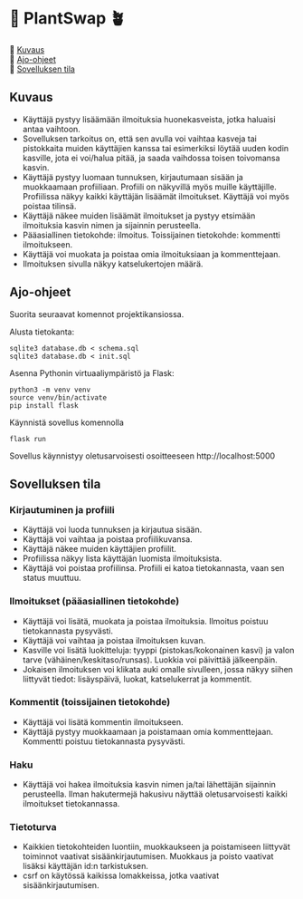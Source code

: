 # 🔄 PlantSwap 🪴

🌵 [Kuvaus](#kuvaus) <br/>
🌵 [Ajo-ohjeet](#ajo-ohjeet) <br/>
🌵 [Sovelluksen tila](#tila) <br/>

## <a name="kuvaus"></a> Kuvaus

- Käyttäjä pystyy lisäämään ilmoituksia huonekasveista, jotka haluaisi antaa vaihtoon.
- Sovelluksen tarkoitus on, että sen avulla voi vaihtaa kasveja tai pistokkaita muiden käyttäjien kanssa tai esimerkiksi löytää uuden kodin kasville, jota ei voi/halua pitää, ja saada vaihdossa toisen toivomansa kasvin.
- Käyttäjä pystyy luomaan tunnuksen, kirjautumaan sisään ja muokkaamaan profiiliaan. Profiili on näkyvillä myös muille käyttäjille. Profiilissa näkyy kaikki käyttäjän lisäämät ilmoitukset. Käyttäjä voi myös poistaa tilinsä.
- Käyttäjä näkee muiden lisäämät ilmoitukset ja pystyy etsimään ilmoituksia kasvin nimen ja sijainnin perusteella.
- Pääasiallinen tietokohde: ilmoitus. Toissijainen tietokohde: kommentti ilmoitukseen.
- Käyttäjä voi muokata ja poistaa omia ilmoituksiaan ja kommenttejaan.
- Ilmoituksen sivulla näkyy katselukertojen määrä.

## <a name="ajo-ohjeet"></a> Ajo-ohjeet

Suorita seuraavat komennot projektikansiossa.

Alusta tietokanta:

```
sqlite3 database.db < schema.sql
sqlite3 database.db < init.sql
```

Asenna Pythonin virtuaaliympäristö ja Flask:

```
python3 -m venv venv
source venv/bin/activate
pip install flask
```

Käynnistä sovellus komennolla

```
flask run
```

Sovellus käynnistyy oletusarvoisesti osoitteeseen http://localhost:5000

## <a name="tila"></a> Sovelluksen tila

### Kirjautuminen ja profiili

- Käyttäjä voi luoda tunnuksen ja kirjautua sisään.
- Käyttäjä voi vaihtaa ja poistaa profiilikuvansa.
- Käyttäjä näkee muiden käyttäjien profiilit.
- Profiilissa näkyy lista käyttäjän luomista ilmoituksista.
- Käyttäjä voi poistaa profiilinsa. Profiili ei katoa tietokannasta, vaan sen status muuttuu.

### Ilmoitukset (pääasiallinen tietokohde)

- Käyttäjä voi lisätä, muokata ja poistaa ilmoituksia. Ilmoitus poistuu tietokannasta pysyvästi.
- Käyttäjä voi vaihtaa ja poistaa ilmoituksen kuvan.
- Kasville voi lisätä luokitteluja: tyyppi (pistokas/kokonainen kasvi) ja valon tarve (vähäinen/keskitaso/runsas). Luokkia voi päivittää jälkeenpäin.
- Jokaisen ilmoituksen voi klikata auki omalle sivulleen, jossa näkyy siihen liittyvät tiedot: lisäyspäivä, luokat, katselukerrat ja kommentit.

### Kommentit (toissijainen tietokohde)

- Käyttäjä voi lisätä kommentin ilmoitukseen.
- Käyttäjä pystyy muokkaamaan ja poistamaan omia kommenttejaan. Kommentti poistuu tietokannasta pysyvästi.

### Haku

- Käyttäjä voi hakea ilmoituksia kasvin nimen ja/tai lähettäjän sijainnin perusteella. Ilman hakutermejä hakusivu näyttää oletusarvoisesti kaikki ilmoitukset tietokannassa.

### Tietoturva

- Kaikkien tietokohteiden luontiin, muokkaukseen ja poistamiseen liittyvät toiminnot vaativat sisäänkirjautumisen. Muokkaus ja poisto vaativat lisäksi käyttäjän id:n tarkistuksen.
- csrf on käytössä kaikissa lomakkeissa, jotka vaativat sisäänkirjautumisen.
